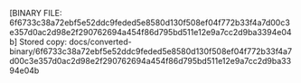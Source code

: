 [BINARY FILE: 6f6733c38a72ebf5e52ddc9feded5e8580d130f508ef04f772b33f4a7d00c3e357d0ac2d98e2f290762694a454f86d795bd511e12e9a7cc2d9ba3394e04b]
Stored copy: docs/converted-binary/6f6733c38a72ebf5e52ddc9feded5e8580d130f508ef04f772b33f4a7d00c3e357d0ac2d98e2f290762694a454f86d795bd511e12e9a7cc2d9ba3394e04b
